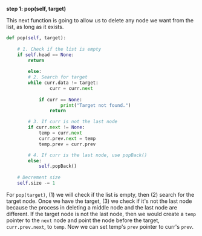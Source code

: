 <!--title={Deleting Elements by Value - Explain}--> 

<!--badges={Algorithms:5,Python:4}-->

<!--concepts={Deleting from a Linked List}-->

**step 1:  pop(self, target)**

This next function is going to allow us to delete any node we want from the list, as long as it exists.

```python
def pop(self, target):
    
    # 1. Check if the list is empty
    if self.head == None:
      	return
      
		else:
        # 2. Search for target
      	while curr.data != target:
        		curr = curr.next
            
            if curr == None:
            		print("Target not found.")
                return

        # 3. If curr is not the last node
        if curr.next != None:
          	temp = curr.next
          	curr.prev.next = temp
          	temp.prev = curr.prev

        # 4. If curr is the last node, use popBack()
        else:
            self.popBack()
		
    # Decrement size
    self.size -= 1
```

For `pop(target)`, (1) we will check if the list is empty, then (2) search for the target node. Once we have the target, (3) we check if it's not the last node because the process in deleting a middle node and the last node are different. If the target node is not the last node, then we would create a `temp` pointer to the `next` node and point the node before the target, `curr.prev.next`, to `temp`. Now we can set temp's `prev` pointer to curr's `prev`.
